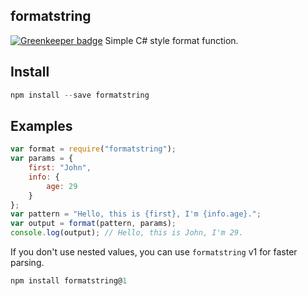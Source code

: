 
formatstring
------------

[![Greenkeeper badge](https://badges.greenkeeper.io/unlight/formatstring.svg)](https://greenkeeper.io/)
Simple C# style format function.

Install
-------
```js
npm install --save formatstring
```

Examples
--------
```js
var format = require("formatstring");
var params = {
	first: "John",
	info: {
		age: 29
	}
};
var pattern = "Hello, this is {first}, I'm {info.age}.";
var output = format(pattern, params);
console.log(output); // Hello, this is John, I'm 29.
```

If you don't use nested values, you can use `formatstring` v1 for faster parsing.
```js
npm install formatstring@1
```
